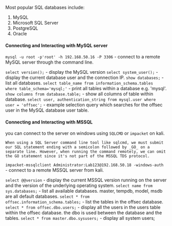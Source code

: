 
Most popular SQL databases include:
1. MySQL
2. Microsoft SQL Server
3. PostgreSQL
4. Oracle

#### Connecting and Interacting with MySQL server

`mysql -u root -p'root' -h 192.168.50.16 -P 3306` - connect to a remote MySQL server through the command line.

`select version();` - display the MySQL version
`select system_user();` - display the current database user and the connection IP.
`show databases;` - list all databases.
`select table_name from information_schema.tables where table_schema='mysql;'` - print all tables within a database e.g. 'mysql'.
`show columns from database.table;` - show all columns of table within database.
`select user, authentication_string from mysql.user where user = 'offsec';` - example selection query which searches for the offsec user in the MySQL database user table.


#### Connecting and Interacting with MSSQL

you can connect to the server on windows using `SQLCMD` or `impacket` on kali.

`When using a SQL Server command line tool like sqlcmd, we must submit our SQL statement ending with a semicolon followed by _GO_ on a separate line. However, when running the command remotely, we can omit the GO statement since it's not part of the MSSQL TDS protocol.`

`impacket-mssqlclient Administrator:Lab123@192.168.50.18 -windows-auth` - connect to a remote MSSQL server from kali.

`select @@version` - display the current MSSQL version running on the server and the version of the underlying operating system.
`select name from sys.databases;` - list all available databases. master, tempdb, model, msdb are all default databases.
`select * from offsec.information_schema.tables;` - list the tables in the offsec database.
`select * from offsec.dbo.users;` - display all the users in the users table within the offsec database. the dbo is used between the database and the tables.
`select * from master.dbo.sysusers;` - display all system users; 
